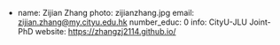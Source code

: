 - name: Zijian Zhang
  photo: zijianzhang.jpg
  email: zijian.zhang@my.cityu.edu.hk
  number_educ: 0
  info: CityU-JLU Joint-PhD
  website: https://zhangzj2114.github.io/

